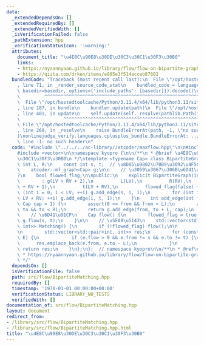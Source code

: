 ```yaml
---
data:
  _extendedDependsOn: []
  _extendedRequiredBy: []
  _extendedVerifiedWith: []
  _isVerificationFailed: false
  _pathExtension: hpp
  _verificationStatusIcon: ':warning:'
  attributes:
    document_title: "\u4E8C\u90E8\u30DE\u30C3\u30C1\u30F3\u30B0"
    links:
    - https://nyaannyaan.github.io/library/flow/flow-on-bipartite-graph.hpp
    - https://qiita.com/drken/items/e805e3f514acceb87602
  bundledCode: "Traceback (most recent call last):\n  File \"/opt/hostedtoolcache/Python/3.11.4/x64/lib/python3.11/site-packages/onlinejudge_verify/documentation/build.py\"\
    , line 71, in _render_source_code_stat\n    bundled_code = language.bundle(stat.path,\
    \ basedir=basedir, options={'include_paths': [basedir]}).decode()\n          \
    \         ^^^^^^^^^^^^^^^^^^^^^^^^^^^^^^^^^^^^^^^^^^^^^^^^^^^^^^^^^^^^^^^^^^^^^^^^^^^^^^^^^\n\
    \  File \"/opt/hostedtoolcache/Python/3.11.4/x64/lib/python3.11/site-packages/onlinejudge_verify/languages/cplusplus.py\"\
    , line 187, in bundle\n    bundler.update(path)\n  File \"/opt/hostedtoolcache/Python/3.11.4/x64/lib/python3.11/site-packages/onlinejudge_verify/languages/cplusplus_bundle.py\"\
    , line 401, in update\n    self.update(self._resolve(pathlib.Path(included), included_from=path))\n\
    \                ^^^^^^^^^^^^^^^^^^^^^^^^^^^^^^^^^^^^^^^^^^^^^^^^^^^^^^^^^\n \
    \ File \"/opt/hostedtoolcache/Python/3.11.4/x64/lib/python3.11/site-packages/onlinejudge_verify/languages/cplusplus_bundle.py\"\
    , line 260, in _resolve\n    raise BundleErrorAt(path, -1, \"no such header\"\
    )\nonlinejudge_verify.languages.cplusplus_bundle.BundleErrorAt: ../../../ac-library/atcoder/maxflow.hpp:\
    \ line -1: no such header\n"
  code: "#include \"../../../ac-library//atcoder/maxflow.hpp\"\n\n#include <cassert>\n\
    #include <vector>\n\nnamespace kyopro {\n\n/**\n * @brief \u4E8C\u90E8\u30DE\u30C3\
    \u30C1\u30F3\u30B0\n */\ntemplate <typename Cap> class BipartiteGraph {\n    const\
    \ int L, R;\n    const int s, t;  // \u8D85\u9802\u70B9\u3092\u4F5C\u308B\n\n\
    \    atcoder::mf_graph<Cap> g;\n\n    // \u3059\u3067\u306B\u6D41\u3057\u305F\u304B\
    ?\n    bool flowed_flag;\n\npublic:\n    explicit BipartiteGraph(int LV, int RV)\n\
    \        : g(LV + RV + 2),\n          L(LV),\n          R(RV),\n          s(LV\
    \ + RV + 1),\n          t(LV + RV),\n          flowed_flag(false) {\n        for\
    \ (int i = 0; i < LV; ++i) g.add_edge(s, i, 1);\n        for (int i = LV; i <\
    \ LV + RV; ++i) g.add_edge(i, t, 1);\n    }\n    int add_edge(int from, int to,\
    \ Cap cap = 1) {\n        assert(0 <= from && from < L);\n        assert(0 <=\
    \ to && to < R);\n        return g.add_edge(from, to + L, cap);\n    }\n\npublic:\n\
    \    // \u6D41\u91CF\n    Cap flow() {\n        flowed_flag = true;\n        return\
    \ g.flow(s, t);\n    }\n\n    // \u5FA9\u5143\n    std::vector<std::pair<int,\
    \ int>> Matching() {\n        if (!flowed_flag) flow();\n\n        auto E = g.edges();\n\
    \n        std::vector<std::pair<int, int>> res;\n        for (const auto& e :\
    \ E) {\n            if (e.flow > 0 && e.from != s && e.to != t) {\n          \
    \      res.emplace_back(e.from, e.to - L);\n            }\n        }\n       \
    \ return res;\n    }\n};\n};  // namespace kyopro\n\n/**\n * @ref\n * https://qiita.com/drken/items/e805e3f514acceb87602\n\
    \ * https://nyaannyaan.github.io/library/flow/flow-on-bipartite-graph.hpp\n *\n\
    \ */"
  dependsOn: []
  isVerificationFile: false
  path: src/flow/BipartiteMatching.hpp
  requiredBy: []
  timestamp: '1970-01-01 00:00:00+00:00'
  verificationStatus: LIBRARY_NO_TESTS
  verifiedWith: []
documentation_of: src/flow/BipartiteMatching.hpp
layout: document
redirect_from:
- /library/src/flow/BipartiteMatching.hpp
- /library/src/flow/BipartiteMatching.hpp.html
title: "\u4E8C\u90E8\u30DE\u30C3\u30C1\u30F3\u30B0"
---
```

